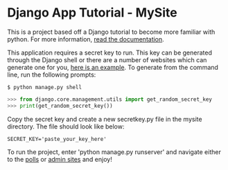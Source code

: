 # Django App Tutorial - MySite

This is a project based off a Django tutorial to become more familiar with python. For more information, [read the documentation](https://docs.djangoproject.com/en/3.1/intro/tutorial01/). 

This application requires a secret key to run. This key can be generated through the Django shell or there are a number of websites which can generate one for you, [here is an example](https://djecrety.ir/). To generate from the command line, run the following prompts: 

`$ python manage.py shell`
```python 
>>> from django.core.management.utils import get_random_secret_key
>>> print(get_random_secret_key())
```
Copy the secret key and create a new secretkey.py file in the mysite directory. The file should look like below:  

`SECRET_KEY='paste_your_key_here'`

To run the project, enter 'python manage.py runserver' and navigate either to the [polls](http://127.0.0.1:8000/polls) or [admin sites](http://127.0.0.1:8000/admin) and enjoy! 
